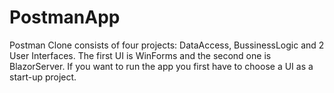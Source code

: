# PostmanApp 
Postman Clone consists of four projects: DataAccess, BussinessLogic and 2 User Interfaces.
The first UI is WinForms and the second one is BlazorServer. 
If you want to run the app you first have to choose a UI as a start-up project.

 
